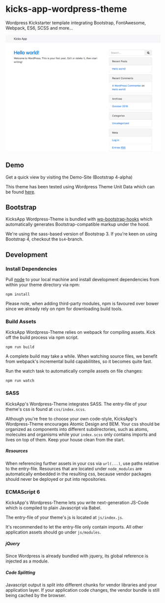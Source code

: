 # kicks-app-wordpress-theme

Wordpress Kickstarter template integrating Bootstrap, FontAwesome, Webpack, ES6, SCSS and more...

![Kicks App](screenshot.png?raw=true "Kicks App Wordpress Theme")

## Demo

Get a quick view by visiting the Demo-Site (Bootstrap 4-alpha)

This theme has been tested using Wordpress Theme Unit Data which can be found [here](https://codex.wordpress.org/Theme_Unit_Test).


## Bootstrap

KicksApp Wordpress-Theme is bundled with [wp-bootstrap-hooks](https://github.com/rexblack/wp-bootstrap-hooks) which automatically generates Bootstrap-compatible markup under the hood.

We're using the sass-based version of Bootstrap 3. 
If you're keen on using Bootstrap 4, checkout the `bs4`-branch.


## Development

### Install Dependencies

Pull [node](https://nodejs.org/en/) to your local machine and install development dependencies from within your theme directory via npm:

```cli
npm install
```

Please note, when adding third-party modules, npm is favoured over bower since we already rely on npm for downloading build tools.
 
### Build Assets

KicksApp Wordpress-Theme relies on webpack for compiling assets. Kick off the build process via npm script. 

```
npm run build
```

A complete build may take a while.
When watching source files, we benefit from webpack's incremental build capabilitites, so it becomes quite fast.

Run the watch task to automatically compile assets on file changes:

```
npm run watch
```


### SASS

KicksApp's Wordpress-Theme integrates SASS.
The entry-file of your theme's css is found at `css/index.scss`.

Although you're free to choose your own code-style, KicksApp's Wordpress-Theme encourages Atomic Design and BEM. Your css should be organized as components into different subdirectories, such as atoms, molecules and organisms while your `index.scss` only contains imports and lives on top of them. Keep your house clean from the start. 

##### Resources

When referencing further assets in your css via `url(...)`, use paths relative to the entry-file.
Resources that are located under `node_modules` are automatically embedded in the resulting css, because vendor packages should never be deployed or put into repositories. 

### ECMAScript 6

KicksApp's Wordpress-Theme lets you write next-generation JS-Code which is compiled to plain Javascript via Babel.

The entry-file of your theme's js is located at `js/index.js`.

It's recommended to let the entry-file only contain imports. All other application assets should go under `js/modules`.

##### jQuery

Since Wordpress is already bundled with jquery, its global reference is injected as a module.

##### Code Splitting

Javascript output is split into different chunks for vendor libraries and your application layer. 
If your application code changes, the vendor bundle is still being cached by the browser. 






